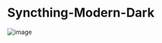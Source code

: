 # Syncthing-Modern-Dark
![image](https://github.com/user-attachments/assets/2fe750cc-ce42-49db-bf3c-5fe85415dea2)
